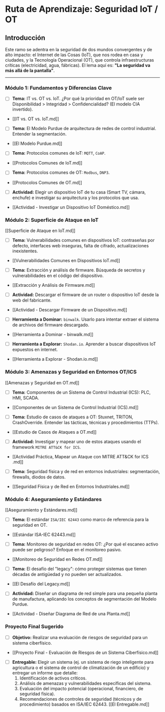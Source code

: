 # Ruta de Aprendizaje: Seguridad IoT / OT

## Introducción
Este ramo se adentra en la seguridad de dos mundos convergentes y de alto impacto: el Internet de las Cosas (IoT), que nos rodea en casa y ciudades, y la Tecnología Operacional (OT), que controla infraestructuras críticas (electricidad, agua, fábricas). El lema aquí es: **"La seguridad va más allá de la pantalla"**.

---

### Módulo 1: Fundamentos y Diferencias Clave
- [ ] **Tema:** IT vs. OT vs. IoT. ¿Por qué la prioridad en OT/IoT suele ser Disponibilidad > Integridad > Confidencialidad? (El modelo CIA invertido).
- [[IT vs. OT vs. IoT.md]]
- [ ] **Tema:** El Modelo Purdue de arquitectura de redes de control industrial. Entender la segmentación.
- [[El Modelo Purdue.md]]
- [ ] **Tema:** Protocolos comunes de IoT: `MQTT`, `CoAP`.
- [[Protocolos Comunes de IoT.md]]
- [ ] **Tema:** Protocolos comunes de OT: `Modbus`, `DNP3`.
- [[Protocolos Comunes de OT.md]]
- [ ] **Actividad:** Elegir un dispositivo IoT de tu casa (Smart TV, cámara, enchufe) e investigar su arquitectura y los protocolos que usa.
- [[Actividad - Investigar un Dispositivo IoT Doméstico.md]] 

### Módulo 2: Superficie de Ataque en IoT
[[Superficie de Ataque en IoT.md]]
- [ ] **Tema:** Vulnerabilidades comunes en dispositivos IoT: contraseñas por defecto, interfaces web inseguras, falta de cifrado, actualizaciones inexistentes.
- [[Vulnerabilidades Comunes en Dispositivos IoT.md]]
- [ ] **Tema:** Extracción y análisis de firmware. Búsqueda de secretos y vulnerabilidades en el código del dispositivo.
- [[Extracción y Análisis de Firmware.md]]
- [ ] **Actividad:** Descargar el firmware de un router o dispositivo IoT desde la web del fabricante.
- [[Actividad - Descargar Firmware de un Dispositivo.md]]
- [ ] **Herramienta a Dominar:** `binwalk`. Usarlo para intentar extraer el sistema de archivos del firmware descargado.
- [[Herramienta a Dominar - binwalk.md]]
- [ ] **Herramienta a Explorar:** `Shodan.io`. Aprender a buscar dispositivos IoT expuestos en internet.
- [[Herramienta a Explorar - Shodan.io.md]]

### Módulo 3: Amenazas y Seguridad en Entornos OT/ICS
[[Amenazas y Seguridad en OT.md]]
- [ ] **Tema:** Componentes de un Sistema de Control Industrial (ICS): PLC, HMI, SCADA.
- [[Componentes de un Sistema de Control Industrial (ICS).md]]
- [ ] **Tema:** Estudio de casos de ataques a OT: Stuxnet, TRITON, CrashOverride. Entender las tácticas, técnicas y procedimientos (TTPs).
- [[Estudio de Casos de Ataques a OT.md]]
- [ ] **Actividad:** Investigar y mapear uno de estos ataques usando el framework `MITRE ATT&CK for ICS`.
- [[Actividad Práctica, Mapear un Ataque con MITRE ATT&CK for ICS .md]]
- [ ] **Tema:** Seguridad física y de red en entornos industriales: segmentación, firewalls, diodos de datos.
- [[Seguridad Física y de Red en Entornos Industriales.md]]

### Módulo 4: Aseguramiento y Estándares
[[Aseguramiento y Estándares.md]]
- [ ] **Tema:** El estándar `ISA/IEC 62443` como marco de referencia para la seguridad en OT.
- [[Estándar ISA-IEC 62443.md]]
- [ ] **Tema:** Monitoreo de seguridad en redes OT: ¿Por qué el escaneo activo puede ser peligroso? Enfoque en el monitoreo pasivo.
- [[Monitoreo de Seguridad en Redes OT.md]]
- [ ] **Tema:** El desafío del "legacy": cómo proteger sistemas que tienen décadas de antigüedad y no pueden ser actualizados.
- [[El Desafío del Legacy.md]]
- [ ] **Actividad:** Diseñar un diagrama de red simple para una pequeña planta de manufactura, aplicando los conceptos de segmentación del Modelo Purdue.
- [[Actividad - Diseñar Diagrama de Red de una Planta.md]] 

### Proyecto Final Sugerido
- [ ] **Objetivo:** Realizar una evaluación de riesgos de seguridad para un sistema ciberfísico.
- [[Proyecto Final - Evaluación de Riesgos de un Sistema Ciberfísico.md]]
- [ ] **Entregable:** Elegir un sistema (ej. un sistema de riego inteligente para agricultura o el sistema de control de climatización de un edificio) y entregar un informe que detalle:
    1. Identificación de activos críticos.
    2. Análisis de amenazas y vulnerabilidades específicas del sistema.
    3. Evaluación del impacto potencial (operacional, financiero, de seguridad física).
    4. Recomendaciones de controles de seguridad (técnicos y de procedimiento) basados en ISA/IEC 62443.
     [[El Entregable.md]]